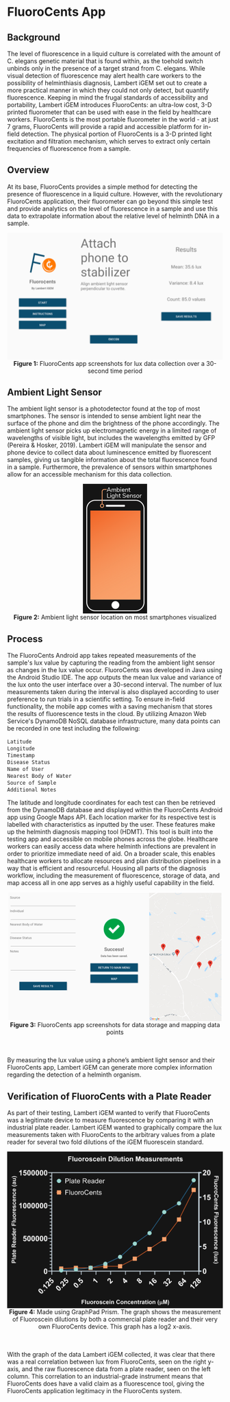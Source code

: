 # FluoroCents App

Background
---------------

The level of fluorescence in a liquid culture is correlated with the amount of C. elegans genetic material that is found within, as the toehold switch unbinds only in the presence of a target strand from C. elegans. While visual detection of fluorescence may alert health care workers to the possibility of helminthiasis diagnosis, Lambert iGEM set out to create a more practical manner in which they could not only detect, but quantify fluorescence. Keeping in mind the frugal standards of accessibility and portability, Lambert iGEM introduces FluoroCents: an ultra-low cost, 3-D printed fluorometer that can be used with ease in the field by healthcare workers. FluoroCents is the most portable fluorometer in the world - at just 7 grams, FluoroCents will provide a rapid and accessible platform for in-field detection. The physical portion of FluoroCents is a 3-D printed light excitation and filtration mechanism, which serves to extract only certain frequencies of fluorescence from a sample.

Overview
---------------

At its base, FluoroCents provides a simple method for detecting the presence of fluorescence in a liquid culture. However, with the revolutionary FluoroCents application, their fluorometer can go beyond this simple test and provide analytics on the level of fluorescence in a sample and use this data to extrapolate information about the relative level of helminth DNA in a sample. 

<div align="center"><center><img src="T--Lambert_GA--appscreenshots1.png" align="center" /></center></div>
<div align="center"><figcaption>
<b>Figure 1:</b> FluoroCents app screenshots for lux data collection over a 30-second time period
    </figcaption></div>

Ambient Light Sensor
---------------

The ambient light sensor is a photodetector found at the top of most smartphones. The sensor is intended to sense ambient light near the surface of the phone and dim the brightness of the phone accordingly. The ambient light sensor picks up electromagnetic energy in a limited range of wavelengths of visible light, but includes the wavelengths emitted by GFP (Pereira & Hosker, 2019). Lambert iGEM will manipulate the sensor and phone device to collect data about luminescence emitted by fluorescent samples, giving us tangible information about the total fluorescence found in a sample. Furthermore, the prevalence of sensors within smartphones allow for an accessible mechanism for this data collection. 

<div align="center"><center><img src="ALS_Clip_Art.png" align="center" /></center></div>
<div align="center"><figcaption>
<b>Figure 2:</b> Ambient light sensor location on most smartphones visualized
    </figcaption></div>

Process
---------------

The FluoroCents Android app takes repeated measurements of the sample's lux value by capturing the reading from the ambient light sensor as changes in the lux value occur. FluoroCents was developed in Java using the Android Studio IDE. The app outputs the mean lux value and variance of the lux onto the user interface over a 30-second interval. The number of lux measurements taken during the interval is also displayed according to user preference to run trials in a scientific setting. To ensure in-field functionality, the mobile app comes with a saving mechanism that stores the results of fluorescence tests in the cloud. By utilizing Amazon Web Service's DynamoDB NoSQL database infrastructure, many data points can be recorded in one test including the following: 


    Latitude
    Longitude
    Timestamp
    Disease Status
    Name of User
    Nearest Body of Water
    Source of Sample
    Additional Notes
    
The latitude and longitude coordinates for each test can then be retrieved from the DynamoDB database and displayed within the FluoroCents Android app using Google Maps API. Each location marker for its respective test is labelled with characteristics as inputted by the user. These features make up the helminth diagnosis mapping tool (HDMT). This tool is built into the testing app and accessible on mobile phones across the globe. Healthcare workers can easily access data where helminth infections are prevalent in order to prioritize immediate need of aid. On a broader scale, this enables healthcare workers to allocate resources and plan distribution pipelines in a way that is efficient and resourceful. Housing all parts of the diagnosis workflow, including the measurement of fluorescence, storage of data, and map access all in one app serves as a highly useful capability in the field. 

<div align="center"><center><img src="T--Lambert_GA--appscreenshots2.png" align="center" /></center></div>
<div align="center"><figcaption>
<b>Figure 3:</b> FluoroCents app screenshots for data storage and mapping data points
    </figcaption></div>
    <br></br>

By measuring the lux value using a phone’s ambient light sensor and their FluoroCents app, Lambert iGEM can generate more complex information regarding the detection of a helminth organism. 

Verification of FluoroCents with a Plate Reader
---------------

As part of their testing, Lambert iGEM wanted to verify that FluoroCents was a legitimate device to measure fluorescence by comparing it with an industrial plate reader. Lambert iGEM wanted to graphically compare the lux measurements taken with FluoroCents to the arbitrary values from a plate reader for several two fold dilutions of the iGEM fluorescein standard.

<div align="center"><center><img src="T--Lambert_GA--FluoroData3.png" align="center" /></center></div>
<div align="center"><figcaption>
<b>Figure 4:</b> Made using GraphPad Prism. The graph shows the measurement of Fluoroscein dilutions by both a commercial plate reader and their very own FluoroCents device. This graph has a log2 x-axis.
    </figcaption></div>
        <br></br>

With the graph of the data Lambert iGEM collected, it was clear that there was a real correlation between lux from FluoroCents, seen on the right y-axis, and the raw fluorescence data from a plate reader, seen on the left column. This correlation to an industrial-grade instrument means that FluoroCents does have a valid claim as a fluorescence tool, giving the FluoroCents application legitimacy in the FluoroCents system. 
